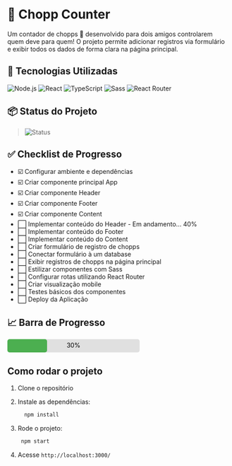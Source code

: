 # 🍺 Chopp Counter

Um contador de chopps 🍻 desenvolvido para dois amigos controlarem quem deve para quem!
O projeto permite adicionar registros via formulário e exibir todos os dados de forma clara na página principal.

## 🚀 Tecnologias Utilizadas

![Node.js](https://img.shields.io/badge/Node.js-22.15.0-339933?logo=node.js)
![React](https://img.shields.io/badge/React-19.1.0-61DAFB?logo=react)
![TypeScript](https://img.shields.io/badge/TypeScript-4.9.5-3178C6?logo=typescript)
![Sass](https://img.shields.io/badge/Sass-1.87.0-CC6699?logo=sass)
![React Router](https://img.shields.io/badge/React_Router-7.5.2-CA4245?logo=reactrouter)

## 📦 Status do Projeto
>
> ![Status](https://img.shields.io/badge/Status-Em%20desenvolvimento-yellow)

## ✅ Checklist de Progresso

- ☑️ Configurar ambiente e dependências
- ☑️ Criar componente principal App
- ☑️ Criar componente Header
- ☑️ Criar componente Footer
- ☑️ Criar componente Content
- ⬜ Implementar conteúdo do Header - Em andamento... 40%
- ⬜ Implementar conteúdo do Footer
- ⬜ Implementar conteúdo do Content
- ⬜ Criar formulário de registro de chopps
- ⬜ Conectar formulário à um database
- ⬜ Exibir registros de chopps na página principal
- ⬜ Estilizar componentes com Sass
- ⬜ Configurar rotas utilizando React Router
- ⬜ Criar visualização mobile
- ⬜ Testes básicos dos componentes
- ⬜ Deploy da Aplicação

## 📈 Barra de Progresso

<svg width="300" height="30"> <rect width="100%" height="30" fill="#e0e0e0" rx="5" ry="5"></rect> <rect width="30%" height="30" fill="#4caf50" rx="5" ry="5"></rect> <text x="50%" y="50%" dominant-baseline="middle" text-anchor="middle" fill="#000" font-size="14">30%</text> </svg>

## Como rodar o projeto

1. Clone o repositório
2. Instale as dependências:

    ```bash
      npm install
    ```

3. Rode o projeto:

   ```bash
    npm start
   ```

4. Acesse ``http://localhost:3000/``
